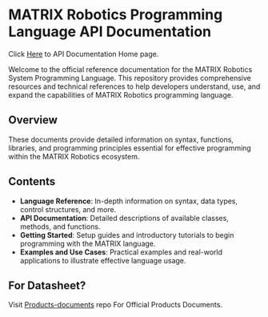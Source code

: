 # MATRIX Robotics Programming Language API Documentation
Click [Here](https://matrix-robotics.github.io/Programming-API-Docs/) to API Documentation Home page.

Welcome to the official reference documentation for the MATRIX Robotics System Programming Language. This repository provides comprehensive resources and technical references to help developers understand, use, and expand the capabilities of MATRIX Robotics programming language.

## Overview

These documents provide detailed information on syntax, functions, libraries, and programming principles essential for effective programming within the MATRIX Robotics ecosystem.

## Contents

- **Language Reference**: In-depth information on syntax, data types, control structures, and more.
- **API Documentation**: Detailed descriptions of available classes, methods, and functions.
- **Getting Started**: Setup guides and introductory tutorials to begin programming with the MATRIX language.
- **Examples and Use Cases**: Practical examples and real-world applications to illustrate effective language usage.

## For Datasheet?
Visit [Products-documents](https://github.com/Matrix-Robotics/Products-documents) repo For Official Products Documents.
